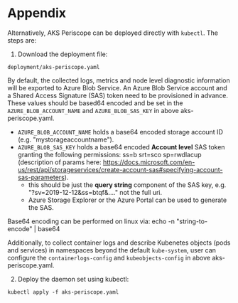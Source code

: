 # Appendix

Alternatively, AKS Periscope can be deployed directly with `kubectl`. The steps are:

1. Download the deployment file:
```
deployment/aks-periscope.yaml
```

By default, the collected logs, metrics and node level diagnostic information will be exported to Azure Blob Service. An Azure Blob Service account and a Shared Access Signature (SAS) token need to be provisioned in advance. These values should be based64 encoded and be set in the `AZURE_BLOB_ACCOUNT_NAME` and `AZURE_BLOB_SAS_KEY` in above aks-periscope.yaml.

   * `AZURE_BLOB_ACCOUNT_NAME` holds a base64 encoded storage account ID (e.g. "mystorageaccountname"). 
   * `AZURE_BLOB_SAS_KEY` holds a base64 encoded **Account level** SAS token granting the following permissions: ss=b srt=sco sp=rwdlacup (description of params here: https://docs.microsoft.com/en-us/rest/api/storageservices/create-account-sas#specifying-account-sas-parameters). 
       * this should be just the **query string** component of the SAS key, e.g. "?sv=2019-12-12&ss=btqf&...." not the full uri. 
       * Azure Storage Explorer or the Azure Portal can be used to generate the SAS.

Base64 encoding can be performed on linux via:
echo -n "string-to-encode" | base64

Additionally, to collect container logs and describe Kubenetes objects (pods and services) in namespaces beyond the default `kube-system`, user can configure the `containerlogs-config` and `kubeobjects-config` in above aks-periscope.yaml.

2. Deploy the daemon set using kubectl:
```
kubectl apply -f aks-periscope.yaml
```